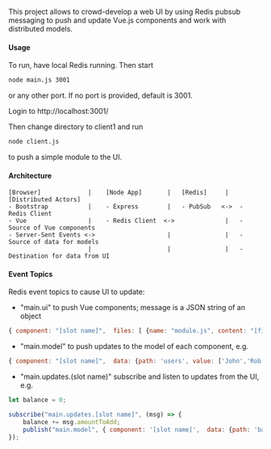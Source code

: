 This project allows to crowd-develop a web UI by using Redis pubsub messaging to push
 and update Vue.js components and work with distributed models.
 
#### Usage 
 To run, have local Redis running.
 Then start
 
```bash
node main.js 3001
```
or any other port. If no port is provided, default is 3001.

Login to http://localhost:3001/

Then change directory to client1 and run

```bash
node client.js
```
to push a simple module to the UI.

#### Architecture

```
[Browser]             |    [Node App]       |   [Redis]     |   [Distributed Actors]
- Bootstrap           |    - Express        |   - PubSub   <->  - Redis Client
- Vue                 |    - Redis Client  <->              |   - Source of Vue components
- Server-Sent Events <->                    |               |   - Source of data for models
                      |                     |               |   - Destination for data from UI
```

#### Event Topics

Redis event topics to cause UI to update:
* "main.ui" to push Vue components; message is a JSON string of an object
```javascript
{ component: "[slot name]",  files: [ {name: "module.js", content: "[file content]"}, ...] }
```                                      
* "main.model" to push updates to the model of each component, e.g.
```javascript
{ component: "[slot name]",  data: {path: 'users', value: ['John','Rob']} }
```                                      
* "main.updates.(slot name)" subscribe and listen to updates from the UI, e.g.
```javascript
let balance = 0;

subscribe("main.updates.[slot name]", (msg) => {
    balance += msg.amountToAdd;
    publish("main.model", { component: '[slot name]',  data: {path: 'balance', value: balance} });
});
```